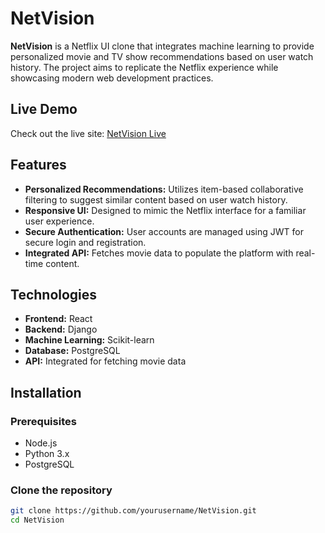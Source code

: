 # NetVision

**NetVision** is a Netflix UI clone that integrates machine learning to provide personalized movie and TV show recommendations based on user watch history. The project aims to replicate the Netflix experience while showcasing modern web development practices.

## Live Demo

Check out the live site: [NetVision Live](https://net-vision-da6i-2wusy4f01-shivansh-rajdehls-projects.vercel.app/)

## Features

- **Personalized Recommendations:** Utilizes item-based collaborative filtering to suggest similar content based on user watch history.
- **Responsive UI:** Designed to mimic the Netflix interface for a familiar user experience.
- **Secure Authentication:** User accounts are managed using JWT for secure login and registration.
- **Integrated API:** Fetches movie data to populate the platform with real-time content.

## Technologies

- **Frontend:** React
- **Backend:** Django
- **Machine Learning:** Scikit-learn
- **Database:** PostgreSQL
- **API:** Integrated for fetching movie data

## Installation

### Prerequisites

- Node.js
- Python 3.x
- PostgreSQL

### Clone the repository

```bash
git clone https://github.com/yourusername/NetVision.git
cd NetVision

